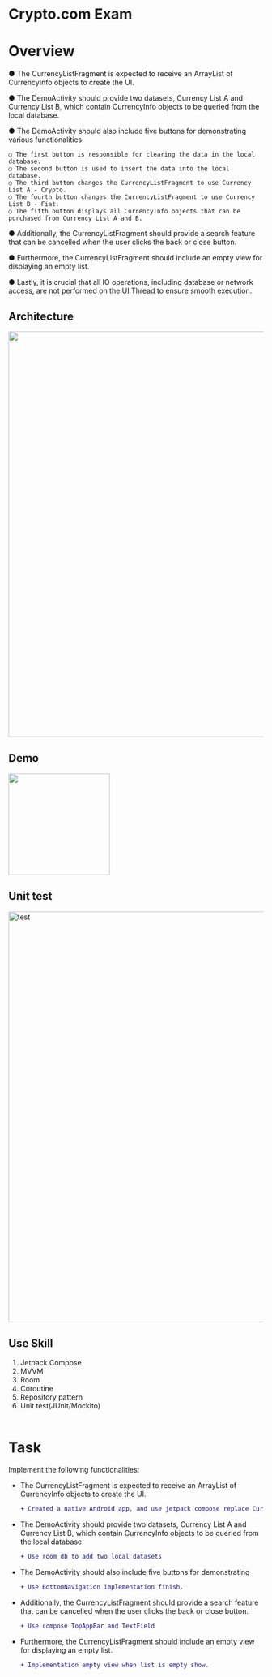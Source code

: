 # Crypto.com Exam
# Overview
●  The CurrencyListFragment is expected to receive an ArrayList of CurrencyInfo
objects to create the UI.

●  The DemoActivity should provide two datasets, Currency List A and Currency List B,
  which contain CurrencyInfo objects to be queried from the local database.

●  The DemoActivity should also include five buttons for demonstrating various
  functionalities:

    ○ The first button is responsible for clearing the data in the local database.
    ○ The second button is used to insert the data into the local database.
    ○ The third button changes the CurrencyListFragment to use Currency List A - Crypto.
    ○ The fourth button changes the CurrencyListFragment to use Currency List B - Fiat.
    ○ The fifth button displays all CurrencyInfo objects that can be purchased from Currency List A and B.

●  Additionally, the CurrencyListFragment should provide a search feature that can be
  cancelled when the user clicks the back or close button.

●  Furthermore, the CurrencyListFragment should include an empty view for displaying an empty list.

●  Lastly, it is crucial that all IO operations, including database or network access, are
  not performed on the UI Thread to ensure smooth execution.

## Architecture
<img width="800" src="https://github.com/user-attachments/assets/d1a1ae08-292a-4910-ace0-cf77dc604600" />


## Demo
<img width="200" src="https://github.com/user-attachments/assets/640af547-d733-4f56-806d-7fcfc6665a97"/>



## Unit test
<img width="810" alt="test" src="https://github.com/user-attachments/assets/eeb212eb-cd64-4d7e-bef5-4d8d2c7ed2c8" />


## Use Skill
1. Jetpack Compose<br/>
2. MVVM<br/>
3. Room<br/>
5. Coroutine<br/>
6. Repository pattern<br/>
7. Unit test(JUnit/Mockito)
<br/><br/>

# Task

Implement the following functionalities:

- The CurrencyListFragment is expected to receive an ArrayList of CurrencyInfo
  objects to create the UI.
  ```diff
  + Created a native Android app, and use jetpack compose replace CurrencyListFragment
  ```

- The DemoActivity should provide two datasets, Currency List A and Currency List B,
  which contain CurrencyInfo objects to be queried from the local database.
  ```diff
  + Use room db to add two local datasets 
  ```

- The DemoActivity should also include five buttons for demonstrating
  ```diff
  + Use BottomNavigation implementation finish.
  ```

- Additionally, the CurrencyListFragment should provide a search feature that can be
  cancelled when the user clicks the back or close button.
  ```diff
  + Use compose TopAppBar and TextField
  ```

- Furthermore, the CurrencyListFragment should include an empty view for displaying an empty list.
  ```diff
  + Implementation empty view when list is empty show.
  ```
